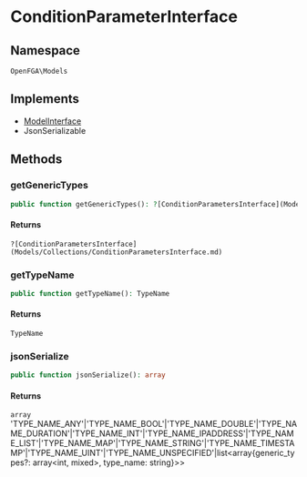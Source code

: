 # ConditionParameterInterface


## Namespace
`OpenFGA\Models`

## Implements
* [ModelInterface](Models/ModelInterface.md)
* JsonSerializable

## Methods
### getGenericTypes

```php
public function getGenericTypes(): ?[ConditionParametersInterface](Models/Collections/ConditionParametersInterface.md)
```



#### Returns
`?[ConditionParametersInterface](Models/Collections/ConditionParametersInterface.md)` 

### getTypeName

```php
public function getTypeName(): TypeName
```



#### Returns
`TypeName` 

### jsonSerialize

```php
public function jsonSerialize(): array
```



#### Returns
`array` &#039;TYPE_NAME_ANY&#039;|&#039;TYPE_NAME_BOOL&#039;|&#039;TYPE_NAME_DOUBLE&#039;|&#039;TYPE_NAME_DURATION&#039;|&#039;TYPE_NAME_INT&#039;|&#039;TYPE_NAME_IPADDRESS&#039;|&#039;TYPE_NAME_LIST&#039;|&#039;TYPE_NAME_MAP&#039;|&#039;TYPE_NAME_STRING&#039;|&#039;TYPE_NAME_TIMESTAMP&#039;|&#039;TYPE_NAME_UINT&#039;|&#039;TYPE_NAME_UNSPECIFIED&#039;|list&lt;array{generic_types?: array&lt;int, mixed&gt;, type_name: string}&gt;&gt;

